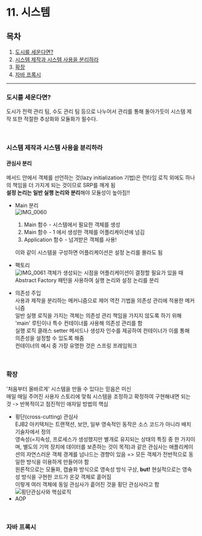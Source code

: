 # 11. 시스템

## 목차

1. [도시를 세운다면?](#도시를-세운다면?)
2. [시스템 제작과 시스템 사용을 분리하라](#시스템-제작과-시스템-사용을-분리하라)
3. [확장](#확장)
4. [자바 프록시](#자바-프록시)

---

### 도시를 세운다면?

도시가 전력 관리 팀, 수도 관리 팀 등으로 나누어서 관리를 통해 돌아가듯이 시스템 제작 또한 적절한 추상화와 모듈화가 필수다.

<br>

### 시스템 제작과 시스템 사용을 분리하라

#### 관심사 분리  

메서드 안에서 객체를 선언하는 것(lazy initialization 기법)은 런타임 로직 외에도 하나의 책임을 더 가지게 되는 것이므로 SRP를 깨게 됨  
**설정 논리는 일반 실행 논리와 분리**해야 모듈성이 높아짐!!   

* Main 분리  
  ![IMG_0060](/Users/kakao/Downloads/IMG_0060.jpg)

  1. Main 함수 - 시스템에서 필요한 객체를 생성
  2. Main 함수 - 1 에서 생성한 객체를 어플리케이션에 넘김
  3. Application 함수 - 넘겨받은 객체를 사용!  

  이와 같이 시스템을 구성하면 어플리케이션은 설정 논리를 몰라도 됨

* 팩토리  
  ![IMG_0061](/Users/kakao/Downloads/IMG_0061.jpg)  객체가 생성되는 시점을 어플리케이션이 결정할 필요가 있을 때 Abstract Factory 패턴을 사용하여 실행 논리와 설정 논리를 분리  

* 의존성 주입   
  사용과 제작을 분리하는 메커니즘으로 제어 역전 기법을 의존성 관리에 적용한 메커니즘  
  일반 실행 로직을 가지는 객체는 의존성 관리 책임을 가지지 않도록 하기 위해 'main' 루틴이나 특수 컨테이너를 사용해 의존성 관리를 함  
  실행 로직 클래스 setter 메서드나 생성자 인수를 제공하여 컨테이너가 이를 통해 의존성을 설정할 수 있도록 해줌  
  컨테이너의 예시 중 가장 유명한 것은 스프링 프레임워크

<br>

### 확장

'처음부터 올바르게' 시스템을 만들 수 있다는 믿음은 미신  
매일 매일 주어진 사용자 스토리에 맞춰 시스템을 조정하고 확정하여 구현해내면 되는 것 -> 반복적이고 점진적인 애자일 방법의 핵심  

* 횡단(cross-cutting) 관심사   
  EJB2 아키텍처는 트랜잭션, 보안, 일부 영속적인 동작은 소스 코드가 아니라 배치 기술자에서 정의  
  영속성(=지속성, 프로세스가 생성했지만 별개로 유지되는 상태의 특징 중 한 가지이며, 별도의 기억 장치에 데이터를 보존하는 것이 목적)과 같은 관심사는 애플리케이션의 자연스러운 객체 경계를 넘나드는 경향이 있음 => 모든 객체가 전반적으로 동일한 방식을 이용하게 만들어야 함  
  원론적으로는 모듈화, 캡슐화 방식으로 영속성 방식 구상, **but!** 현실적으로는 영속성 방식을 구현한 코드가 온갖 객체로 흩어짐  
  이렇게 여러 객체에 동일 관심사가 흩어진 것을 횡단 관심사라고 함  
  ![횡단관심사와 핵심로직](https://d1jnx9ba8s6j9r.cloudfront.net/blog/wp-content/uploads/2017/05/cross-cutting-concern.png)
* AOP

<br>

### 자바 프록시

